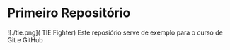 # Primeiro Repositório

![./tie.png]( TIE Fighter)
Este reposiório serve de exemplo para o curso de Git e GitHub